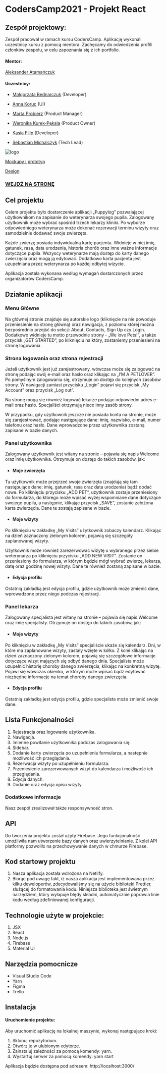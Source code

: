 # CodersCamp2021 - Projekt React

## Zespół projektowy:

Zespół pracował w ramach kursu CodersCamp. Aplikację wykonali uczestnicy kursu z pomocą mentora. Zachęcamy do odwiedzenia profili członków zespołu, w celu zapoznania się z ich portfolio.

#### Mentor:

[Aleksander Atamańczuk](https://github.com/TenGosc007)

#### Uczestnicy:

- [Małgorzata Bednarczuk](https://github.com/margiebed) (Developer)

- [Anna Koruc](https://github.com/annakoruc) (UI)

- [Marta Probierz](https://github.com/marta-probierz) (Product Manager)

- [Weronika Kurek-Pękala](https://github.com/SolWika) (Product Owner)

- [Kasia Filip](https://github.com/kasia-filip) (Developer)

- [Sebastian Michalczyk](https://github.com/WindOfCodes) (Tech Lead)



![logo](https://user-images.githubusercontent.com/75137091/152695743-197fdaf5-5e0c-4913-93b2-a3428eec597b.png)

[Mockupy i prototyp](https://www.figma.com/file/j8rdQ9KEIYiAfFdH5DNgQM/schematy-PuppyLOG?node-id=0%3A1)

[Design](https://www.figma.com/file/oQYCNjNNHifTQrutnxik2S/puppyLOG?node-id=0%3A1)
   
### [WEJDŹ NA STRONĘ](https://puppylog.netlify.app/)


## Cel projektu
Celem projektu było dostarczenie aplikacji „Puppylog” pozwalającej użytkownikom na zapisanie do weterynarza swojego pupila. Zalogowany użytkownik może wybrać spośród trzech lekarzy kliniki. Po wyborze odpowiedniego weterynarza może dokonać rezerwacji terminu wizyty oraz samodzielnie dodawać swoje zwierzęta.

Każde zwierzę posiada indywidualną kartę pacjenta. Widnieje w niej imię, gatunek, rasa, data urodzenia, historia chorób oraz inne ważne informacje dotyczące pupila. Wszyscy weterynarze mają dostęp do karty danego zwierzęcia oraz mogą ją edytować. Dodatkowo karta pacjenta jest uzupełniana przez weterynarza po każdej odbytej wizycie.


Aplikacja została wykonana według wymagań dostarczonych przez organizatorów CodersCamp.


## Działanie aplikacji

### Menu Główne

Na głównej stronie znajduje się autorskie logo (kliknięcie na nie powoduje przeniesienie na stronę główną) oraz nawigacja, z poziomu której można bezpośrednio przejść do sekcji: About, Contacts, Sign Up czy Login. Dodatkowo widnieje tu motto przewodnie strony - „We love Pets!”, a także przycisk „GET STARTED”, po kliknięciu na który, zostaniemy przeniesieni na stronę logowania. 

### Strona logowania oraz strona rejestracji
Jeżeli użytkownik jest już zarejestrowany, wówczas może się zalogować na stronę podając swój e-mail oraz hasło oraz klikając na „I’M A PETLOVER”. Po pomyślnym zalogowaniu się, otrzymuje on dostęp do kolejnych zasobów strony. W nawigacji zamiast przycisku „Login” pojawi się przycisk „My Account” oraz przycisk „Log out”.

Na stronę mogą się również logować lekarze podając odpowiedni adres e-mail oraz hasło. Specjaliści otrzymują nieco inny zasób strony.

W przypadku, gdy użytkownik jeszcze nie posiada konta na stronie, może się zarejestrować, podając następujące dane: imię, nazwisko, e-mail, numer telefonu oraz hasło. Dane wprowadzone przez użytkownika zostaną zapisane w bazie danych. 

### Panel użytkownika
Zalogowany użytkownik jest witany na stronie – pojawia się napis Welcome oraz imię użytkownika. Otrzymuje on dostęp do takich zasobów, jak: 

- #### Moje zwierzęta 

Tu użytkownik może przejrzeć swoje zwierzęta (znajdują się tam następujące dane: imię, gatunek, rasa oraz data urodzenia) bądź dodać nowe. Po kliknięciu przycisku „ADD PET”, użytkownik zostaje przeniesiony do formularza, do którego może wpisać wyżej wspomniane dane dotyczące swojego pupila, a następnie, klikając przycisk „SAVE”, zostanie założona karta zwierzęcia. Dane te zostają zapisane w bazie. 

- #### Moje wizyty

Po kliknięciu w zakładkę „My Visits” użytkownik zobaczy kalendarz. Klikając na dzień zaznaczony zielonym kolorem, pojawią się szczegóły zaplanowanej wizyty. 

Użytkownik może również zarezerwować wizytę u wybranego przez siebie weterynarza po kliknięciu przycisku „ADD NEW VISIT”. Zostanie on przeniesiony do formularza, w którym będzie mógł wybrać zwierzę, lekarza, datę oraz godzinę nowej wizyty. Dane te również zostaną zapisane w bazie. 

- #### Edycja profilu

Ostatnią zakładką jest edycja profilu, gdzie użytkownik może zmienić dane, wprowadzone przez niego podczas rejestracji. 


### Panel lekarza
Zalogowany specjalista jest witany na stronie – pojawia się napis Welcome oraz imię specjalisty. Otrzymuje on dostęp do takich zasobów, jak: 

- #### Moje wizyty

Po kliknięciu w zakładkę „My Visits” specjaliście ukaże się kalendarz. Dni, w które ma zaplanowane wizyty, zastały wzięte w kółko. Z kolei klikając na dzień zaznaczony zielonym kolorem, pojawią się szczegółowe informacje dotyczące wizyt mających się odbyć danego dnia. Specjalista może uzupełnić historię choroby danego zwierzęcia, klikając na konkretną wizytę. Pojawi się wówczas okienko, w którym może wpisać bądź edytować niezbędne informacje na temat choroby danego zwierzęcia. 

- #### Edycja profilu

Ostatnią zakładką jest edycja profilu, gdzie specjalista może zmienić swoje dane. 

## Lista Funkcjonalności

1. Rejestracja oraz logowanie użytkownika.
2. Nawigacja.
3. Imienne powitanie użytkownika podczas zalogowania się.
4. Sidebar.
5. Dodanie karty zwierzęcia po uzupełnieniu formularza, a następnie możliwość ich przeglądania.
6. Rezerwacja wizyty po uzupełnieniu formularza.
7. Przeniesienie zarezerwowanych wizyt do kalendarza i możliwość ich przeglądania. 
8. Edycja danych.
9. Dodanie oraz edycja opisu wizyty. 

### Dodatkowe informacje

Nasz zespół zrealizował także responsywność stron.

## API
Do tworzenia projektu został użyty Firebase. Jego funkcjonalność umożliwiła nam utworzenie bazy danych oraz uwierzytelnianie. Z kolei API platformy pozwoliło na przechowywanie danych w chmurze Firebase.

## Kod startowy projektu
1. Nasza aplikacja została wdrożona na Netlify.
2. Biorąc pod uwagę fakt, iż nasza aplikacja jest implementowana przez kilku deweloperów, zdecydowaliśmy się na użycie biblioteki Prettier, służącej do formatowania kodu. Niniejsza biblioteka jest świetnym narzędziem, który wyłapuje błędy składni, automatycznie poprawia linie kodu według zdefiniowanej konfiguracji.

## Technologie użyte w projekcie:

1. JSX
2. React
3. Node.js
4. Firebase
5. Material UI

## Narzędzia pomocnicze

- Visual Studio Code
- Yarn
- Figma
- Trello

## Instalacja

#### Uruchomienie projektu:

Aby uruchomić aplikację na lokalnej maszynie, wykonaj następujące kroki:

1. Sklonuj repozytorium.
2. Otwórz je w ulubionym edytorze.
3. Zainstaluj zależności za pomocą komendy: yarn.
4. Wystartuj serwer za pomocą komendy: yarn start

Aplikacja będzie dostępna pod adresem: http://localhost:3000/
